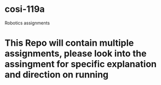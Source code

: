 # cosi-119a
Robotics assignments 

# This Repo will contain multiple assignments, please look into the assingment for specific explanation and direction on running
